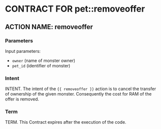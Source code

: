 # CONTRACT FOR pet::removeoffer

## ACTION NAME: removeoffer

### Parameters
Input parameters:

* `owner` (name of monster owner)
* `pet_id` (identifier of monster)


### Intent
INTENT. The intent of the `{{ removeoffer }}` action is to cancel the transfer of ownership of the given monster. Consequently the cost for RAM of the offer is removed.


### Term
TERM. This Contract expires after the execution of the code.
